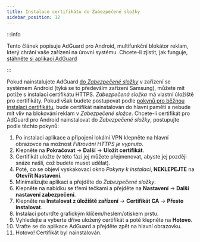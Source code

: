 ```yaml
---
title: Instalace certifikátu do Zabezpečené složky
sidebar_position: 12
---
```


:::info

Tento článek popisuje AdGuard pro Android, multifunkční blokátor reklam, který chrání vaše zařízení na úrovni systému. Chcete-li zjistit, jak funguje, [stáhněte si aplikaci AdGuard](https://agrd.io/download-kb-adblock)

:::

Pokud nainstalujete AdGuard [do *Zabezpečené složky*](https://www.samsung.com/uk/support/mobile-devices/what-is-the-secure-folder-and-how-do-i-use-it/) v zařízení se systémem Android (týká se to především zařízení Samsung), můžete mít potíže s instalací certifikátu HTTPS. *Zabezpečená složka* má vlastní úložiště pro certifikáty. Pokud však budete postupovat podle [pokynů pro běžnou instalaci certifikátu](/adguard-for-android/features/settings#https-filtering), bude certifikát nainstalován do hlavní paměti a nebude mít vliv na blokování reklam v *Zabezpečené složce*. Chcete-li certifikát pro AdGuard pro Android nainstalovat do *Zabezpečené složky*, postupujte podle těchto pokynů:

1. Po instalaci aplikace a připojení lokální VPN klepněte na hlavní obrazovce na možnost *Filtrování HTTPS je vypnuto*.
1. Klepněte na **Pokračovat** → **Další** → **Uložit certifikát**.
1. Certifikát uložte (v této fázi jej můžete přejmenovat, abyste jej později snáze našli, což budete muset udělat).
1. Poté, co se objeví vyskakovací okno *Pokyny k instalaci*, **NEKLEPEJTE** na **Otevřít Nastavení**.
1. Minimalizujte aplikaci a přejděte do *Zabezpečené složky*.
1. Klepněte na nabídku se třemi tečkami a přejděte na **Nastavení** → **Další nastavení zabezpečení**.
1. Klepněte na **Instalovat z úložiště zařízení** → **Certifikát CA** → **Přesto instalovat**.
1. Instalaci potvrďte grafickým klíčem/heslem/otiskem prstu.
1. Vyhledejte a vyberte dříve uložený certifikát a poté klepněte na **Hotovo**.
1. Vraťte se do aplikace AdGuard a přejděte zpět na hlavní obrazovku.
1. Hotovo! Certifikát byl nainstalován.
